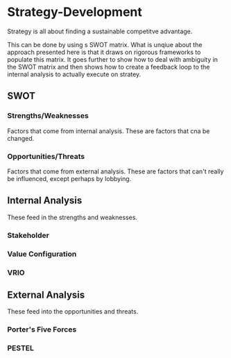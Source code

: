 # Strategy-Development

Strategy is all about finding a sustainable competitve advantage. 

This can be done by using s SWOT matrix. What is unqiue about the approach presented here is that it draws on rigorous frameworks to populate this matrix. It goes further to show how to deal with ambiguity in the SWOT matrix and then shows how to create a feedback loop to the internal analysis to actually execute on stratey. 

## SWOT
### Strengths/Weaknesses
Factors that come from internal analysis. These are factors that cna be changed. 

### Opportunities/Threats
Factors that come from external analysis. These are factors that can't really be influenced, except perhaps by lobbying. 

## Internal Analysis
These feed in the strengths and weaknesses. 

### Stakeholder

### Value Configuration

### VRIO

## External Analysis
These feed into the opportunities and threats. 

### Porter's Five Forces

### PESTEL
